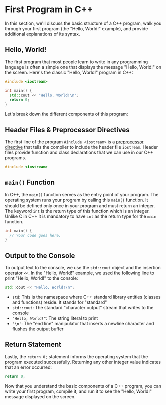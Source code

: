 # First Program in C++

In this section, we'll discuss the basic structure of a C++ program, walk you through your first program (the "Hello, World!" example), and provide additional explanations of its syntax.

## Hello, World!

The first program that most people learn to write in any programming language is often a simple one that displays the message "Hello, World!" on the screen. Here's the classic "Hello, World!" program in C++:

```cpp
#include <iostream>

int main() {
  std::cout << "Hello, World!\n";
  return 0;
}
```

Let's break down the different components of this program:

## Header Files & Preprocessor Directives

The first line of the program `#include <iostream>` is a [preprocessor directive](https://en.cppreference.com/w/cpp/preprocessor) that tells the compiler to include the header file `iostream`. Header files provide function and class declarations that we can use in our C++ programs.

```cpp
#include <iostream>
```

## `main()` Function

In C++, the `main()` function serves as the entry point of your program. The operating system runs your program by calling this `main()` function. It should be defined only once in your program and must return an integer. The keyword `int` is the return type of this function which is an integer. Unlike C in C++ it is mandatory to have `int` as the return type for the `main` function.

```cpp
int main() {
  // Your code goes here.
}
```

## Output to the Console

To output text to the console, we use the `std::cout` object and the insertion operator `<<`. In the "Hello, World!" example, we used the following line to print "Hello, World!" to the console:

```cpp
std::cout << "Hello, World!\n";
```
- `std`: This is the namespace where C++ standard library entities (classes and functions) reside. It stands for "standard"
- `std::cout`: The standard "character output" stream that writes to the console
- `"Hello, World!"`: The string literal to print
- `'\n'`: The "end line" manipulator that inserts a newline character and flushes the output buffer

## Return Statement

Lastly, the `return 0;` statement informs the operating system that the program executed successfully. Returning any other integer value indicates that an error occurred:

```cpp
return 0;
```

Now that you understand the basic components of a C++ program, you can write your first program, compile it, and run it to see the "Hello, World!" message displayed on the screen.
